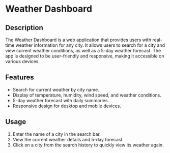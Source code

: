 # Weather Dashboard

## Description
The Weather Dashboard is a web application that provides users with real-time weather information for any city. It allows users to search for a city and view current weather conditions, as well as a 5-day weather forecast. The app is designed to be user-friendly and responsive, making it accessible on various devices.

## Features
- Search for current weather by city name.
- Display of temperature, humidity, wind speed, and weather conditions.
- 5-day weather forecast with daily summaries.
- Responsive design for desktop and mobile devices.

## Usage
1. Enter the name of a city in the search bar.
2. View the current weather details and 5-day forecast.
3. Click on a city from the search history to quickly view its weather again.

